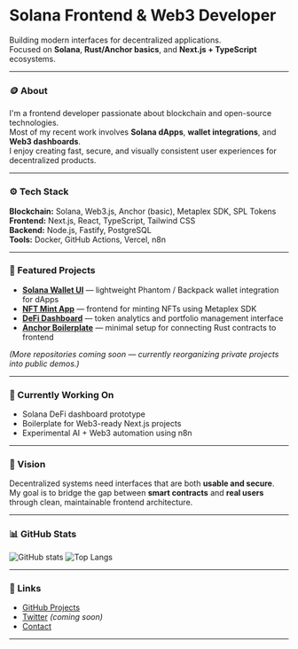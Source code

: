 # Solana Frontend & Web3 Developer

Building modern interfaces for decentralized applications.  
Focused on **Solana**, **Rust/Anchor basics**, and **Next.js + TypeScript** ecosystems.

---

### 🪙 About
I'm a frontend developer passionate about blockchain and open-source technologies.  
Most of my recent work involves **Solana dApps**, **wallet integrations**, and **Web3 dashboards**.  
I enjoy creating fast, secure, and visually consistent user experiences for decentralized products.

---

### ⚙️ Tech Stack
**Blockchain:** Solana, Web3.js, Anchor (basic), Metaplex SDK, SPL Tokens  
**Frontend:** Next.js, React, TypeScript, Tailwind CSS  
**Backend:** Node.js, Fastify, PostgreSQL  
**Tools:** Docker, GitHub Actions, Vercel, n8n  

---

### 🧩 Featured Projects
- **[Solana Wallet UI](#)** — lightweight Phantom / Backpack wallet integration for dApps  
- **[NFT Mint App](#)** — frontend for minting NFTs using Metaplex SDK  
- **[DeFi Dashboard](#)** — token analytics and portfolio management interface  
- **[Anchor Boilerplate](#)** — minimal setup for connecting Rust contracts to frontend

*(More repositories coming soon — currently reorganizing private projects into public demos.)*

---

### 🧠 Currently Working On
- Solana DeFi dashboard prototype  
- Boilerplate for Web3-ready Next.js projects  
- Experimental AI + Web3 automation using n8n  

---

### 🧭 Vision
Decentralized systems need interfaces that are both **usable and secure**.  
My goal is to bridge the gap between **smart contracts** and **real users** through clean, maintainable frontend architecture.

---

### 📊 GitHub Stats
![GitHub stats](https://github-readme-stats.vercel.app/api?username=Livsnekad42&show_icons=true&theme=codeSTACKr)
![Top Langs](https://github-readme-stats.vercel.app/api/top-langs/?username=Livsnekad42&layout=compact&theme=codeSTACKr)

---

### 📡 Links
- [GitHub Projects](https://github.com/Livsnekad42?tab=repositories)  
- [Twitter](https://x.com/) *(coming soon)*  
- [Contact](https://t.me/livsnekad)

---

<!-- keywords: solana frontend developer, web3 engineer, nextjs web3, rust anchor, blockchain ui, decentralized apps -->
